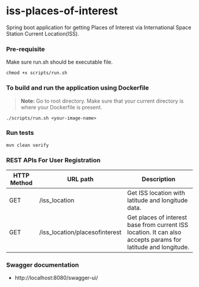 # iss-places-of-interest
Spring boot application for getting Places of Interest via International Space Station Current Location(ISS). 

### Pre-requisite
Make sure run.sh should be executable file.
 ```
chmod +x scripts/run.sh  
```

### To build and run the application using Dockerfile
> **Note:** Go to root directory. Make sure that your current directory is where your Dockerfile is present.

```shell
./scripts/run.sh <your-image-name>
```

### Run tests
```
mvn clean verify
```

### REST APIs For User Registration

|HTTP Method | URL path | Description
|------------ | -------------| -------------|
GET|/iss_location|Get ISS location with latitude and longitude data.
GET|/iss_location/placesofinterest|Get places of interest base from current ISS location. It can also accepts params for latitude and longitude.

### Swagger documentation
- http://localhost:8080/swagger-ui/
